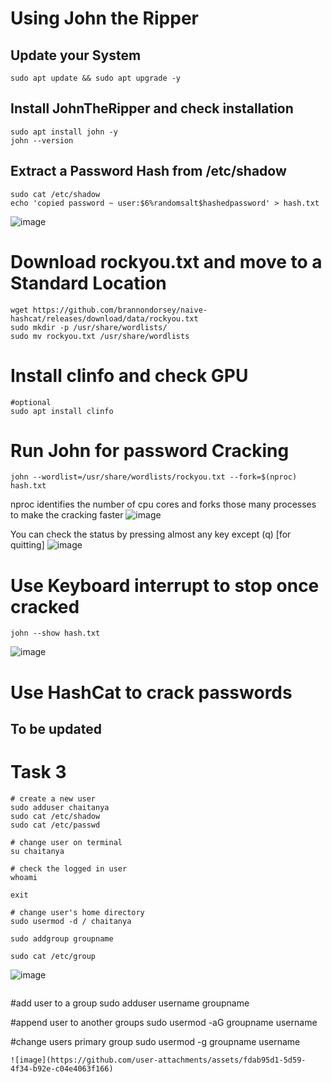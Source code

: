 # Using John the Ripper

## Update your System
```
sudo apt update && sudo apt upgrade -y
```

## Install JohnTheRipper and check installation
```
sudo apt install john -y
john --version
```

## Extract a Password Hash from /etc/shadow
```
sudo cat /etc/shadow
echo 'copied password ~ user:$6%randomsalt$hashedpassword' > hash.txt
```

![image](https://github.com/user-attachments/assets/2f53de57-0ef5-4e96-ab11-9000018810ef)

# Download rockyou.txt and move to a Standard Location
```
wget https://github.com/brannondorsey/naive-hashcat/releases/download/data/rockyou.txt
sudo mkdir -p /usr/share/wordlists/
sudo mv rockyou.txt /usr/share/wordlists

```

# Install clinfo and check GPU
```
#optional
sudo apt install clinfo
```

# Run John for password Cracking
```
john --wordlist=/usr/share/wordlists/rockyou.txt --fork=$(nproc) hash.txt
```
nproc identifies the number of cpu cores and forks those many processes to make the cracking faster
![image](https://github.com/user-attachments/assets/ca0c88a5-0770-4cb9-8355-6db1f37a30e7)

You can check the status by pressing almost any key except (q) [for quitting]
![image](https://github.com/user-attachments/assets/9078f4b6-80ce-497b-aacf-4180a3a5295b)


# Use Keyboard interrupt to stop once cracked 
```
john --show hash.txt
```

![image](https://github.com/user-attachments/assets/5cb995c0-c535-4569-9ecc-01a9e37d91ac)

# Use HashCat to crack passwords

## To be updated

# Task 3
```
# create a new user
sudo adduser chaitanya
sudo cat /etc/shadow
sudo cat /etc/passwd

# change user on terminal
su chaitanya

# check the logged in user
whoami

exit

# change user's home directory
sudo usermod -d / chaitanya
```

```
sudo addgroup groupname

sudo cat /etc/group
```
![image](https://github.com/user-attachments/assets/4f15c447-4bde-46ae-b39d-ff0ede66d8f5)

```

```
#add user to a group
sudo adduser username groupname

#append user to another groups
sudo usermod -aG groupname username

#change users primary group
sudo usermod -g groupname username
```
![image](https://github.com/user-attachments/assets/fdab95d1-5d59-4f34-b92e-c04e4063f166)


